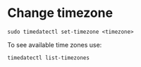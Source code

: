 # Change timezone

```
sudo timedatectl set-timezone <timezone>
```

To see available time zones use:

```
timedatectl list-timezones
```
